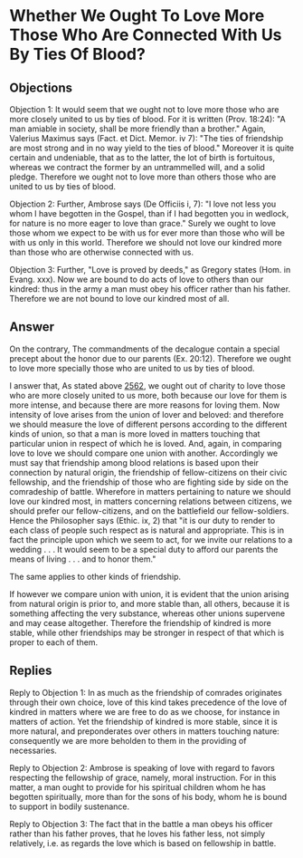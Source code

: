 # Whether We Ought To Love More Those Who Are Connected With Us By Ties Of Blood?

## Objections

Objection 1: It would seem that we ought not to love more those who are more closely united to us by ties of blood. For it is written (Prov. 18:24): "A man amiable in society, shall be more friendly than a brother." Again, Valerius Maximus says (Fact. et Dict. Memor. iv 7): "The ties of friendship are most strong and in no way yield to the ties of blood." Moreover it is quite certain and undeniable, that as to the latter, the lot of birth is fortuitous, whereas we contract the former by an untrammelled will, and a solid pledge. Therefore we ought not to love more than others those who are united to us by ties of blood.

Objection 2: Further, Ambrose says (De Officiis i, 7): "I love not less you whom I have begotten in the Gospel, than if I had begotten you in wedlock, for nature is no more eager to love than grace." Surely we ought to love those whom we expect to be with us for ever more than those who will be with us only in this world. Therefore we should not love our kindred more than those who are otherwise connected with us.

Objection 3: Further, "Love is proved by deeds," as Gregory states (Hom. in Evang. xxx). Now we are bound to do acts of love to others than our kindred: thus in the army a man must obey his officer rather than his father. Therefore we are not bound to love our kindred most of all.

## Answer

On the contrary, The commandments of the decalogue contain a special precept about the honor due to our parents (Ex. 20:12). Therefore we ought to love more specially those who are united to us by ties of blood.

I answer that, As stated above [2562](A[7]), we ought out of charity to love those who are more closely united to us more, both because our love for them is more intense, and because there are more reasons for loving them. Now intensity of love arises from the union of lover and beloved: and therefore we should measure the love of different persons according to the different kinds of union, so that a man is more loved in matters touching that particular union in respect of which he is loved. And, again, in comparing love to love we should compare one union with another. Accordingly we must say that friendship among blood relations is based upon their connection by natural origin, the friendship of fellow-citizens on their civic fellowship, and the friendship of those who are fighting side by side on the comradeship of battle. Wherefore in matters pertaining to nature we should love our kindred most, in matters concerning relations between citizens, we should prefer our fellow-citizens, and on the battlefield our fellow-soldiers. Hence the Philosopher says (Ethic. ix, 2) that "it is our duty to render to each class of people such respect as is natural and appropriate. This is in fact the principle upon which we seem to act, for we invite our relations to a wedding . . . It would seem to be a special duty to afford our parents the means of living . . . and to honor them."

The same applies to other kinds of friendship.

If however we compare union with union, it is evident that the union arising from natural origin is prior to, and more stable than, all others, because it is something affecting the very substance, whereas other unions supervene and may cease altogether. Therefore the friendship of kindred is more stable, while other friendships may be stronger in respect of that which is proper to each of them.

## Replies

Reply to Objection 1: In as much as the friendship of comrades originates through their own choice, love of this kind takes precedence of the love of kindred in matters where we are free to do as we choose, for instance in matters of action. Yet the friendship of kindred is more stable, since it is more natural, and preponderates over others in matters touching nature: consequently we are more beholden to them in the providing of necessaries.

Reply to Objection 2: Ambrose is speaking of love with regard to favors respecting the fellowship of grace, namely, moral instruction. For in this matter, a man ought to provide for his spiritual children whom he has begotten spiritually, more than for the sons of his body, whom he is bound to support in bodily sustenance.

Reply to Objection 3: The fact that in the battle a man obeys his officer rather than his father proves, that he loves his father less, not simply relatively, i.e. as regards the love which is based on fellowship in battle.